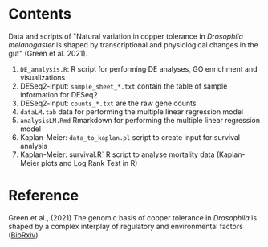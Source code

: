# Contents 

Data and scripts of "Natural variation in copper tolerance in *Drosophila melanogaster* is shaped by transcriptional and physiological changes in the gut" (Green et al. 2021).

1. `DE_analysis.R`: R script for performing DE analyses, GO enrichment and visualizations
2.  DESeq2-input: `sample_sheet_*.txt` contain the table of sample information for DESeq2
3. DESeq2-input: `counts_*.txt` are the raw gene counts 
4. `dataLM.tab` data for performing the multiple linear regression model 
5. `analysisLM.Rmd` Rmarkdown for performing the multiple linear regression model 
6. Kaplan-Meier: `data_to_kaplan.pl` script to create input for survival analysis
7. Kaplan-Meier: survival.R` R script to analyse mortality data (Kaplan-Meier plots and Log Rank Test in R)

# Reference

Green et al., (2021) The genomic basis of copper tolerance in *Drosophila* is shaped by a complex interplay of regulatory and environmental factors ([BioRxiv](https://www.biorxiv.org/content/10.1101/2021.07.12.452058v1)). 
